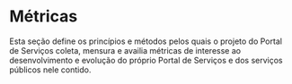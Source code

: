 # Métricas

Esta seção define os princípios e métodos pelos quais o projeto do Portal de Serviços coleta, mensura e availia métricas de interesse ao desenvolvimento e evolução do próprio Portal de Serviços e dos serviços públicos nele contido.

